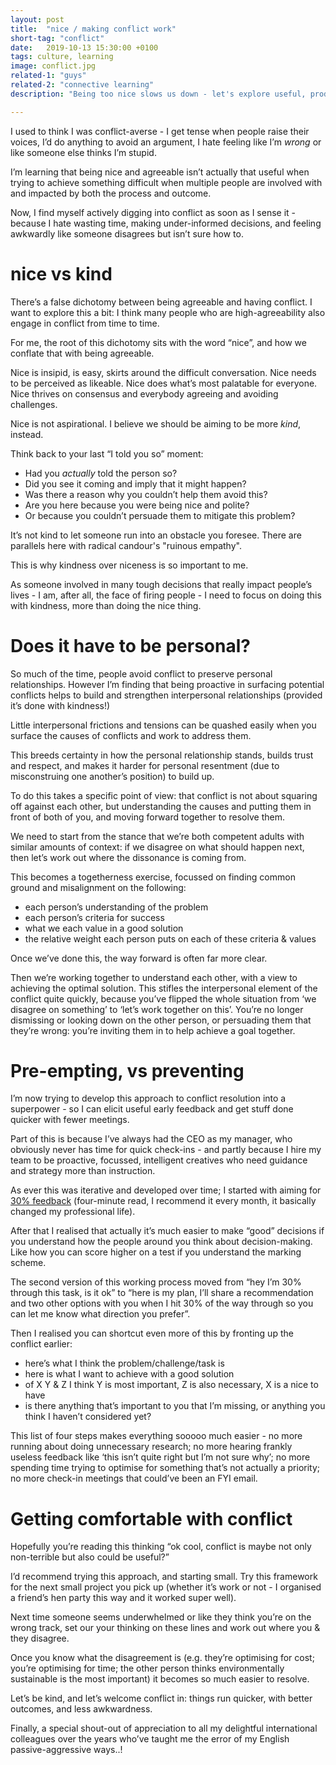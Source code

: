 ```yaml
---
layout: post
title:  "nice / making conflict work"
short-tag: "conflict"
date:   2019-10-13 15:30:00 +0100
tags: culture, learning
image: conflict.jpg
related-1: "guys"
related-2: "connective learning"
description: "Being too nice slows us down - let's explore useful, productive, considerate conflict."

---
```


I used to think I was conflict-averse - I get tense when people raise their voices, I’d do anything to avoid an argument, I hate feeling like I’m _wrong_ or like someone else thinks I’m stupid.

I’m learning that being nice and agreeable isn’t actually that useful when trying to achieve something difficult when multiple people are involved with and impacted by both the process and outcome.

Now, I find myself actively digging into conflict as soon as I sense it - because I hate wasting time, making under-informed decisions, and feeling awkwardly like someone disagrees but isn’t sure how to.

# nice vs kind

There’s a false dichotomy between being agreeable and having conflict. I want to explore this a bit: I think many people who are high-agreeability also engage in conflict from time to time.

For me, the root of this dichotomy sits with the word “nice”, and how we conflate that with being agreeable.

Nice is insipid, is easy, skirts around the difficult conversation. Nice needs to be perceived as likeable. Nice does what’s most palatable for everyone. Nice thrives on consensus and everybody agreeing and avoiding challenges. 

Nice is not aspirational. I believe we should be aiming to be more _kind_, instead.

Think back to your last “I told you so” moment:
* Had you _actually_ told the person so?
* Did you see it coming and imply that it might happen?
* Was there a reason why you couldn’t help them avoid this?
* Are you here because you were being nice and polite?
* Or because you couldn’t persuade them to mitigate this problem?

It’s not kind to let someone run into an obstacle you foresee. There are parallels here with radical candour's "ruinous empathy".

This is why kindness over niceness is so important to me. 

As someone involved in many tough decisions that really impact people’s lives - I am, after all, the face of firing people - I need to focus on doing this with kindness, more than doing the nice thing.

# Does it have to be personal?

So much of the time, people avoid conflict to preserve personal relationships. However I’m finding that being proactive in surfacing potential conflicts helps to build and strengthen interpersonal relationships (provided it’s done with kindness!)

Little interpersonal frictions and tensions can be quashed easily when you surface the causes of conflicts and work to address them.

This breeds certainty in how the personal relationship stands, builds trust and respect, and makes it harder for personal resentment (due to misconstruing one another’s position) to build up.

To do this takes a specific point of view: that conflict is not about squaring off against each other, but understanding the causes and putting them in front of both of you, and moving forward together to resolve them.

We need to start from the stance that we’re both competent adults with similar amounts of context: if we disagree on what should happen next, then let’s work out where the dissonance is coming from.

This becomes a togetherness exercise, focussed on finding common ground and misalignment on the following:
* each person’s understanding of the problem
* each person’s criteria for success
* what we each value in a good solution
* the relative weight each person puts on each of these criteria & values

Once we’ve done this, the way forward is often far more clear.

Then we’re working together to understand each other, with a view to achieving the optimal solution. This stifles the interpersonal element of the conflict quite quickly, because you’ve flipped the whole situation from ‘we disagree on something’ to ‘let’s work together on this’. You’re no longer dismissing or looking down on the other person, or persuading them that they’re wrong: you’re inviting them in to help achieve a goal together.

# Pre-empting, vs preventing

I’m now trying to develop this approach to conflict resolution into a superpower - so I can elicit useful early feedback and get stuff done quicker with fewer meetings.

Part of this is because I’ve always had the CEO as my manager, who obviously never has time for quick check-ins - and partly because I hire my team to be proactive, focussed, intelligent creatives who need guidance and strategy more than instruction.

As ever this was iterative and developed over time; I started with aiming for [30% feedback](https://42floors.com/blog/startups/thirty-percent-feedback) (four-minute read, I recommend it every month, it basically changed my professional life).

After that I realised that actually it’s much easier to make “good” decisions if you understand how the people around you think about decision-making. Like how you can score higher on a test if you understand the marking scheme.

The second version of this working process moved from “hey I’m 30% through this task, is it ok” to “here is my plan, I’ll share a recommendation and two other options with you when I hit 30% of the way through so you can let me know what direction you prefer”.

Then I realised you can shortcut even more of this by fronting up the conflict earlier:
* here’s what I think the problem/challenge/task is
* here is what I want to achieve with a good solution
* of X Y & Z I think Y is most important, Z is also necessary, X is a nice to have
* is there anything that’s important to you that I’m missing, or anything you think I haven’t considered yet?

This list of four steps makes everything sooooo much easier - no more running about doing unnecessary research; no more hearing frankly useless feedback like ‘this isn’t quite right but I’m not sure why’; no more spending time trying to optimise for something that’s not actually a priority; no more check-in meetings that could’ve been an FYI email.

# Getting comfortable with conflict

Hopefully you’re reading this thinking “ok cool, conflict is maybe not only non-terrible but also could be useful?”

I’d recommend trying this approach, and starting small. Try this framework for the next small project you pick up (whether it’s work or not - I organised a friend’s hen party this way and it worked super well).

Next time someone seems underwhelmed or like they think you’re on the wrong track, set our your thinking on these lines and work out where you & they disagree.

Once you know what the disagreement is (e.g. they’re optimising for cost; you’re optimising for time; the other person thinks environmentally sustainable is the most important) it becomes so much easier to resolve.

Let’s be kind, and let’s welcome conflict in: things run quicker, with better outcomes, and less awkwardness.

Finally, a special shout-out of appreciation to all my delightful international colleagues over the years who’ve taught me the error of my English passive-aggressive ways..!


